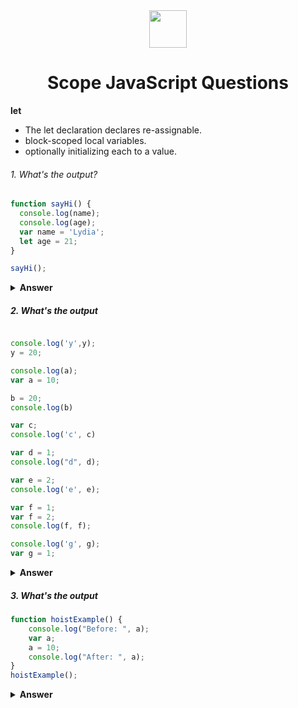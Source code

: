 <div align="center">
  <img height="60" src="https://img.icons8.com/color/344/javascript.png">
  <h1>Scope JavaScript Questions</h1>
</div>

**let**
 - The let declaration declares re-assignable.
 - block-scoped local variables.
 - optionally initializing each to a value. 

###### 1. What's the output?

```javascript
function sayHi() {
  console.log(name);
  console.log(age);
  var name = 'Lydia';
  let age = 21;
}

sayHi();
```
<details><summary><b>Answer</b></summary>
<p>

#### Answer: `undefined` and `ReferenceError`

 - Variable decalred with var keyword can be used before access before the declaration, but it returns undefined.
 - Varaiable declared with let keyword can't be accessed before the declaration, if you access it will return ReferenceError
</p>
</details>

##### 2. What's the output

```javascript

console.log('y',y);
y = 20;

console.log(a);
var a = 10;

b = 20;
console.log(b)

var c;
console.log('c', c)

var d = 1;
console.log("d", d);

var e = 2;
console.log('e', e);

var f = 1;
var f = 2;
console.log(f, f);

console.log('g', g);
var g = 1;

```
<details>
<summary><b>Answer</b></summary>
<p>
 y 20 <br>
 a 10 <br>
 b 20 <br>
 c undefined <br>
 d 1 <br>
 e 2 <br>
 f 2 <br>
 g undefined <br>
</p>
</details>

##### 3. What's the output

```javascript
function hoistExample() {
    console.log("Before: ", a);
    var a;
    a = 10;
    console.log("After: ", a);
}
hoistExample();
```
<details>
  <summary><b>Answer</b></summary>
  <p>Before: undefined</p>
  <p>After: 10</p>
</details>

